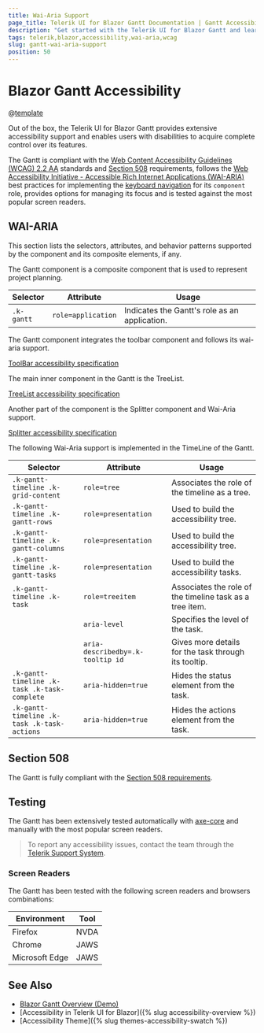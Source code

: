 ```yaml
---
title: Wai-Aria Support
page_title: Telerik UI for Blazor Gantt Documentation | Gantt Accessibility
description: "Get started with the Telerik UI for Blazor Gantt and learn about its accessibility support for WAI-ARIA, Section 508, and WCAG 2.2."
tags: telerik,blazor,accessibility,wai-aria,wcag
slug: gantt-wai-aria-support 
position: 50 
---
```


# Blazor Gantt Accessibility

@[template](/_contentTemplates/common/parameters-table-styles.md#table-layout)



Out of the box, the Telerik UI for Blazor Gantt provides extensive accessibility support and enables users with disabilities to acquire complete control over its features.


The Gantt is compliant with the [Web Content Accessibility Guidelines (WCAG) 2.2 AA](https://www.w3.org/TR/WCAG22/) standards and [Section 508](http://www.section508.gov/) requirements, follows the [Web Accessibility Initiative - Accessible Rich Internet Applications (WAI-ARIA)](https://www.w3.org/WAI/ARIA/apg/) best practices for implementing the [keyboard navigation](#keyboard-navigation) for its `component` role, provides options for managing its focus and is tested against the most popular screen readers.

## WAI-ARIA


This section lists the selectors, attributes, and behavior patterns supported by the component and its composite elements, if any.


The Gantt component is a composite component that is used to represent project planning.

| Selector | Attribute | Usage |
| -------- | --------- | ----- |
| `.k-gantt` | `role=application` | Indicates the Gantt's role as an application. |


The Gantt component integrates the toolbar component and follows its wai-aria support.

[ToolBar accessibility specification]({{toolbar_a11y_link}})


The main inner component in the Gantt is the TreeList.

[TreeList accessibility specification]({{treelist_a11y_link}})


Another part of the component is the Splitter component and Wai-Aria support.

[Splitter accessibility specification]({{splitter_a11y_link}})


The following Wai-Aria support is implemented in the TimeLine of the Gantt.

| Selector | Attribute | Usage |
| -------- | --------- | ----- |
| `.k-gantt-timeline .k-grid-content` | `role=tree` | Associates the role of the timeline as a tree. |
| `.k-gantt-timeline .k-gantt-rows` | `role=presentation` | Used to build the accessibility tree. |
| `.k-gantt-timeline .k-gantt-columns` | `role=presentation` | Used to build the accessibility tree. |
| `.k-gantt-timeline .k-gantt-tasks` | `role=presentation` | Used to build the accessibility tasks. |
| `.k-gantt-timeline .k-task` | `role=treeitem` | Associates the role of the timeline task as a tree item. |
|  | `aria-level` | Specifies the level of the task. |
|  | `aria-describedby=.k-tooltip id` | Gives more details for the task through its tooltip. |
| `.k-gantt-timeline .k-task .k-task-complete` | `aria-hidden=true` | Hides the status element from the task. |
| `.k-gantt-timeline .k-task .k-task-actions` | `aria-hidden=true` | Hides the actions element from the task. |

## Section 508


The Gantt is fully compliant with the [Section 508 requirements](http://www.section508.gov/).

## Testing


The Gantt has been extensively tested automatically with [axe-core](https://github.com/dequelabs/axe-core) and manually with the most popular screen readers.

> To report any accessibility issues, contact the team through the [Telerik Support System](https://www.telerik.com/account/support-center).

### Screen Readers


The Gantt has been tested with the following screen readers and browsers combinations:

| Environment | Tool |
| ----------- | ---- |
| Firefox | NVDA |
| Chrome | JAWS |
| Microsoft Edge | JAWS |



## See Also

* [Blazor Gantt Overview (Demo)](https://demos.telerik.com/blazor-ui/gantt/overview)
* [Accessibility in Telerik UI for Blazor]({% slug accessibility-overview %})
* [Accessibility Theme]({% slug themes-accessibility-swatch %})